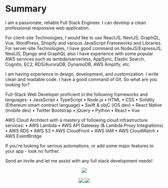# Summary

I am a passionate, reliable Full Stack Engineer. I can develop a clean professional responsive web application.

For client-site Technologies, I would like to use ReactJS, NextJS, GraphQL, Vue, WordPress, Shopify and various JavaScript Frameworks and Libraries.
For server-site Technologies, I have good command on NodeJS/ExpressJS, NestJS, Django and GraphQL also I have experience with some popular AWS services such as lambda/serverless, AppSync, Elastic Search, Cognito, EC2, RDS/AuroraDB, DynamoDB, AWS Amplify, etc.

I am having experience in design, development, and customization. I write clean and readable code. I have a good command of Git.
So what are you looking for?

Full-Stack Web Developer proficient in the following frameworks and languages:
• JavaScript
• TypeScript
• Node.js
• HTML
• CSS
• Solidity (Ethereum smart contract language)
• Swift & objC (iOS dev)
• React Native (mobile dev)
• Twitter Bootstrap
• jQuery
• Python
• React
• Vue

AWS Cloud Architect with a mastery of following cloud infrastructure services:
• AWS Lambda
• AWS API Gateway (& Lambda Proxy Integrations)
• AWS RDS
• AWS S3
• AWS CloudFront
• AWS IAM
• AWS CloudWatch
• AWS EventBridge

If you're looking for serious automations, or add some major features to your app - look no further.

Send an invite and let me assist with any full stack development needs!

<p align="center">
	<a href="https://github.com/morepassionate">
		<img align="center" src="https://github-profile-trophy.vercel.app/?username=morepassionate" />
	</a>
</p>
<p align="center">
	<a href="https://github.com/morepassionate">
		<img align="center" src="https://github-readme-stats.vercel.app/api/top-langs/?username=morepassionate&langs_count=8&layout=compact&card_width=260&hide=html,scss,makefile,ruby,css,less" />
	</a>
	<a href="https://github.com/morepassionate">
		<img align="center" src="https://github-readme-stats.vercel.app/api?username=morepassionate&show_icons=true&theme=dracula" />
	</a>
</p>

